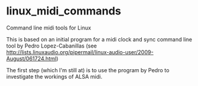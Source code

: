 # linux_midi_commands

Command line midi tools for Linux

This is based on an initial program for a midi clock and sync
command line tool by Pedro Lopez-Cabanillas (see http://lists.linuxaudio.org/pipermail/linux-audio-user/2009-August/061724.html)

The first step (which I'm still at) is to use the program by Pedro to
investigate the workings of ALSA midi.

